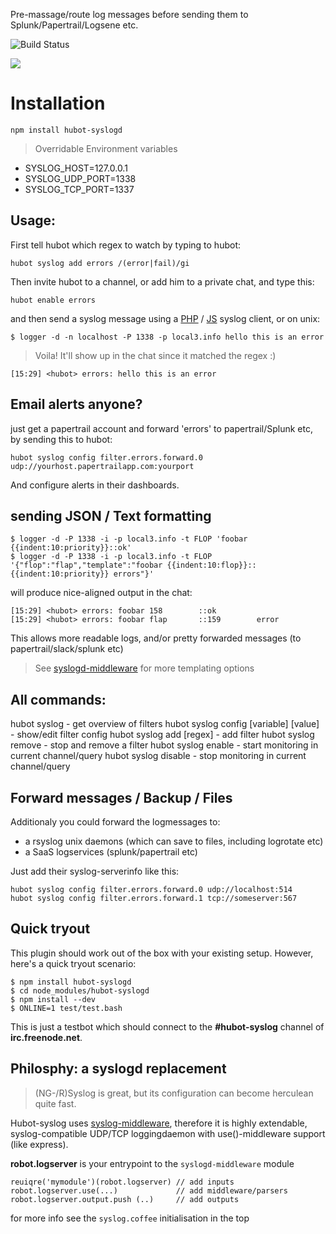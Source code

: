 Pre-massage/route log messages before sending them to Splunk/Papertrail/Logsene etc.

![Build Status](https://travis-ci.org/coderofsalvation/hubot-syslogd.svg?branch=master)

<img src="https://www.websequencediagrams.com/cgi-bin/cdraw?lz=dGl0bGUgSFVCT1QtU1lTTE9HIEZMT1cKCnN5c2xvZ2NsaWVudC0-aHVib3Q6IHB1c2ggVURQL1RDUCBsb2cgbWVzc2FnZXMKABwFAB8JcmVnZXggbWF0Y2g_AAwPZm9ybWF0ADEIACsNIGNoYW5uZWxzL3VzZXJzACcFd2FyZABVCG90aGVyIHNlcnZpY2UAFQogCm5vdGUgcmlnaHQgb2YgABcQYWxlcnRpbmcgYW5kIG1ldHJpY3MgXG51c2luZzogXG4qIHBhcGVydHJhaWxcbiogc3BsdW5rXG4qIGxvZ2dseQAeBWxvZ3N0YXNoXG4AXw8AghMHSACBPAVhY3RzIGFzIACCNwYAgSYFZXIK&s=napkin"/>


# Installation 

    npm install hubot-syslogd

> Overridable Environment variables

* SYSLOG_HOST=127.0.0.1   
* SYSLOG_UDP_PORT=1338
* SYSLOG_TCP_PORT=1337   

## Usage:

First tell hubot which regex to watch by typing to hubot:

    hubot syslog add errors /(error|fail)/gi 
   
Then invite hubot to a channel, or add him to a private chat, and type this:

    hubot enable errors

and then send a syslog message using a [PHP](https://github.com/coderofsalvation/syslog-flexible) / [JS](https://npmjs.org/syslog-client) syslog client, or on unix:
  
    $ logger -d -n localhost -P 1338 -p local3.info hello this is an error 

> Voila! It'll show up in the chat since it matched the regex :)

    [15:29] <hubot> errors: hello this is an error 

## Email alerts anyone?

just get a papertrail account and forward 'errors' to papertrail/Splunk etc, by sending this to hubot:

    hubot syslog config filter.errors.forward.0 udp://yourhost.papertrailapp.com:yourport

And configure alerts in their dashboards.

## sending JSON / Text formatting 

    $ logger -d -P 1338 -i -p local3.info -t FLOP 'foobar {{indent:10:priority}}::ok'
    $ logger -d -P 1338 -i -p local3.info -t FLOP '{"flop":"flap","template":"foobar {{indent:10:flop}}::{{indent:10:priority}} errors"}'

will produce nice-aligned output in the chat:

    [15:29] <hubot> errors: foobar 158        ::ok 
    [15:29] <hubot> errors: foobar flap       ::159        error 

This allows more readable logs, and/or pretty forwarded messages (to papertrail/slack/splunk etc)

> See [syslogd-middleware](https://npmjs.org/syslogd-middleware) for more templating options

## All commands:

   hubot syslog                           - get overview of filters 
   hubot syslog config [variable] [value] - show/edit filter config
   hubot syslog add <id> [regex]          - add filter
   hubot syslog remove <id>               - stop and remove a filter 
   hubot syslog enable <id>               - start monitoring in current channel/query 
   hubot syslog disable <id>              - stop monitoring in current channel/query 

## Forward messages / Backup / Files

Additionaly you could forward the logmessages to:

* a rsyslog unix daemons (which can save to files, including logrotate etc)
* a SaaS logservices (splunk/papertrail etc)
    
Just add their syslog-serverinfo like this:    
    
    hubot syslog config filter.errors.forward.0 udp://localhost:514 
    hubot syslog config filter.errors.forward.1 tcp://someserver:567

## Quick tryout

This plugin should work out of the box with your existing setup.
However, here's a quick tryout scenario:

    $ npm install hubot-syslogd
    $ cd node_modules/hubot-syslogd
    $ npm install --dev
    $ ONLINE=1 test/test.bash

This is just a testbot which should connect to the __#hubot-syslog__ channel of __irc.freenode.net__.

## Philosphy: a syslogd replacement

> (NG-/R)Syslog is great, but its configuration can become herculean quite fast.

Hubot-syslog uses [syslog-middleware](https://npmjs.org/syslogd-middleware), therefore it is
highly extendable, syslog-compatible UDP/TCP loggingdaemon with use()-middleware support (like express).

__robot.logserver__ is your entrypoint to the `syslogd-middleware` module

    reuiqre('mymodule')(robot.logserver) // add inputs
    robot.logserver.use(...)             // add middleware/parsers
    robot.logserver.output.push (..)     // add outputs

for more info see the `syslog.coffee` initialisation in the top

